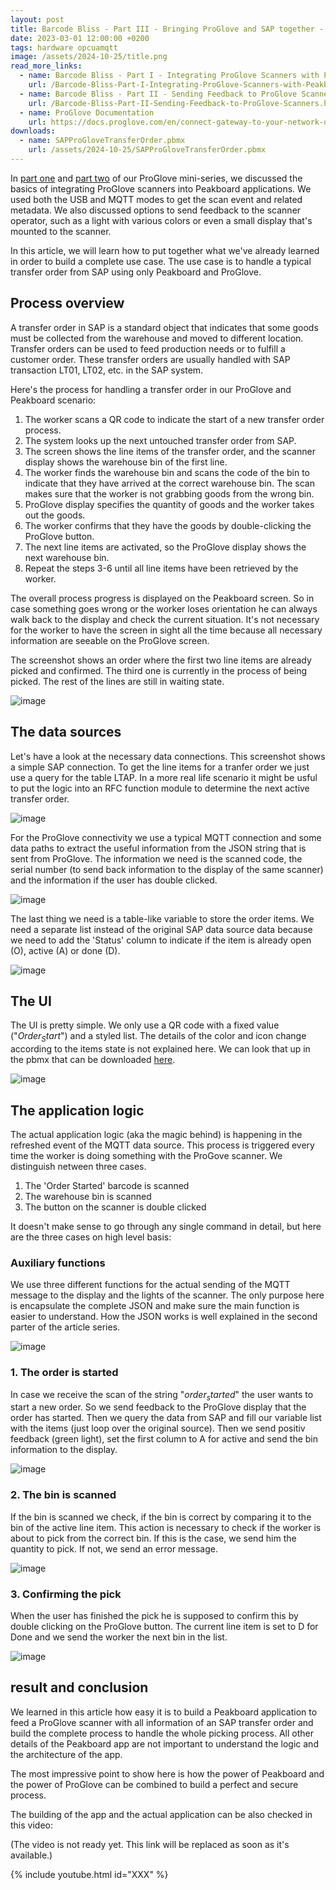```yaml
---
layout: post
title: Barcode Bliss - Part III - Bringing ProGlove and SAP together - Transfer Order Use Case
date: 2023-03-01 12:00:00 +0200
tags: hardware opcuamqtt
image: /assets/2024-10-25/title.png
read_more_links:
  - name: Barcode Bliss - Part I - Integrating ProGlove Scanners with Peakboard
    url: /Barcode-Bliss-Part-I-Integrating-ProGlove-Scanners-with-Peakboard.html
  - name: Barcode Bliss - Part II - Sending Feedback to ProGlove Scanners
    url: /Barcode-Bliss-Part-II-Sending-Feedback-to-ProGlove-Scanners.html
  - name: ProGlove Documentation
    url: https://docs.proglove.com/en/connect-gateway-to-your-network-using-mqtt-integration.html
downloads:
  - name: SAPProGloveTransferOrder.pbmx
    url: /assets/2024-10-25/SAPProGloveTransferOrder.pbmx
---
```

In [part one](/Barcode-Bliss-Part-I-Integrating-ProGlove-Scanners-with-Peakboard.html) and [part two](/Barcode-Bliss-Part-II-Sending-Feedback-to-ProGlove-Scanners.html) of our ProGlove mini-series, we discussed the basics of integrating ProGlove scanners into Peakboard applications. We used both the USB and MQTT modes to get the scan event and related metadata. We also discussed options to send feedback to the scanner operator, such as a light with various colors or even a small display that's mounted to the scanner.

In this article, we will learn how to put together what we've already learned in order to build a complete use case. The use case is to handle a typical transfer order from SAP using only Peakboard and ProGlove.

## Process overview

A transfer order in SAP is a standard object that indicates that some goods must be collected from the warehouse and moved to different location. Transfer orders can be used to feed production needs or to fulfill a customer order. These transfer orders are usually handled with SAP transaction LT01, LT02, etc. in the SAP system.

Here's the process for handling a transfer order in our ProGlove and Peakboard scenario:

1. The worker scans a QR code to indicate the start of a new transfer order process.
1. The system looks up the next untouched transfer order from SAP.
2. The screen shows the line items of the transfer order, and the scanner display shows the warehouse bin of the first line.
3. The worker finds the warehouse bin and scans the code of the bin to indicate that they have arrived at the correct warehouse bin. The scan makes sure that the worker is not grabbing goods from the wrong bin.
4. ProGlove display specifies the quantity of goods and the worker takes out the goods.
5. The worker confirms that they have the goods by double-clicking the ProGlove button.
6. The next line items are activated, so the ProGlove display shows the next warehouse bin.
7. Repeat the steps 3-6 until all line items have been retrieved by the worker. 

The overall process progress is displayed on the Peakboard screen. So in case something goes wrong or the worker loses orientation he can always walk back to the display and check the current situation. It's not necessary for the worker to have the screen in sight all the time because all necessary information are seeable on the ProGlove screen.

The screenshot shows an order where the first two line items are already picked and confirmed. The third one is currently in the process of being picked. The rest of the lines are still in waiting state.

![image](/assets/2024-10-25/010.png)

## The data sources

Let's have a look at the necessary data connections. This screenshot shows a simple SAP connection. To get the line items for a tranfer order we just use a query for the table LTAP. In a more real life scenario it might be usful to put the logic into an RFC function module to determine the next active transfer order.

![image](/assets/2024-10-25/020.png)

For the ProGlove connectivity we use a typical MQTT connection and some data paths to extract the useful information from the JSON string that is sent from ProGlove. The information we need is the scanned code, the serial number (to send back information to the display of the same scanner) and the information if the user has double clicked.

![image](/assets/2024-10-25/030.png)

The last thing we need is a table-like variable to store the order items. We need a separate list instead of the original SAP data source data because we need to add the 'Status' column to indicate if the item is already open (O), active (A) or done (D).

![image](/assets/2024-10-25/040.png)

## The UI 

The UI is pretty simple. We only use a QR code with a fixed value ("$Order_Start$") and a styled list. The details of the color and icon change according to the items state is not explained here. We can look that up in the pbmx that can be downloaded [here](/assets/2024-10-25/SAPProGloveTransferOrder.pbmx).

![image](/assets/2024-10-25/050.png)

## The application logic

The actual application logic (aka the magic behind) is happening in the refreshed event of the MQTT data source. This process is triggered every time the worker is doing something with the ProGove scanner. We distinguish netween three cases.

1. The 'Order Started' barcode is scanned
2. The warehouse bin is scanned 
3. The button on the scanner is double clicked

It doesn't make sense to go through any single command in detail, but here are the three cases on high level basis:

### Auxiliary functions

We use three different functions for the actual sending of the MQTT message to the display and the lights of the scanner. The only purpose here is encapsulate the complete JSON and make sure the main function is easier to understand. How the JSON works is well explained in the second parter of the article series.

![image](/assets/2024-10-25/055.png)

### 1. The order is started

In case we receive the scan of the string "$order_started$" the user wants to start a new order. So we send feedback to the ProGlove display that the order has started. Then we query the data from SAP and fill our variable list with the items (just loop over the original source). Then we send positiv feedback (green light), set the first column to A for active and send the bin information to the display.

![image](/assets/2024-10-25/060.png)

### 2. The bin is scanned

If the bin is scanned we check, if the bin is correct by comparing it to the bin of the active line item. This action is necessary to check if the worker is about to pick from the correct bin. If this is the case, we send him the quantity to pick. If not, we send an error message.

![image](/assets/2024-10-25/070.png)

### 3. Confirming the pick

When the user has finished the pick he is supposed to confirm this by double clicking on the ProGlove button. The current line item is set to D for Done and we send the worker the next bin in the list.

![image](/assets/2024-10-25/080.png)

## result and conclusion

We learned in this article how easy it is to build a Peakboard application to feed a ProGlove scanner with all information of an SAP transfer order and build the complete process to handle the whole picking process. All other details of the Peakboard app are not important to understand the logic and the architecture of the app. 

The most impressive point to show here is how the power of Peakboard and the power of ProGlove can be combined to build a perfect and secure process.

The building of the app and the actual application can be also checked in this video:

(The video is not ready yet. This link will be replaced as soon as it's available.)

{% include youtube.html id="XXX" %}



